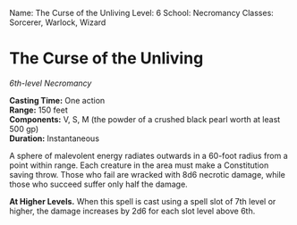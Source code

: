 Name: The Curse of the Unliving
Level: 6
School: Necromancy
Classes: Sorcerer, Warlock, Wizard

# The Curse of the Unliving
_6th-level Necromancy_

**Casting Time:** One action    
**Range:** 150 feet   
**Components:** V, S, M (the powder of a crushed black pearl worth at least 500 gp)    
**Duration:** Instantaneous 

A sphere of malevolent energy radiates outwards in a 60-foot radius from a point within range. Each creature in the area must make a Constitution saving throw. Those who fail are wracked with 8d6 necrotic damage, while those who succeed suffer only half the damage.

**At Higher Levels.** When this spell is cast using a spell slot of 7th level or higher, the damage increases by 2d6 for each slot level above 6th. 
